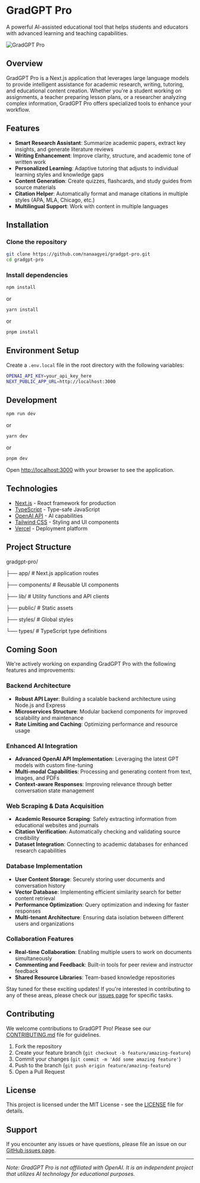 # GradGPT Pro

A powerful AI-assisted educational tool that helps students and educators with advanced learning and teaching capabilities.

![GradGPT Pro](https://via.placeholder.com/800x400?text=GradGPT+Pro+Screenshot)

## Overview

GradGPT Pro is a Next.js application that leverages large language models to provide intelligent assistance for academic research, writing, tutoring, and educational content creation. Whether you're a student working on assignments, a teacher preparing lesson plans, or a researcher analyzing complex information, GradGPT Pro offers specialized tools to enhance your workflow.

## Features

- **Smart Research Assistant**: Summarize academic papers, extract key insights, and generate literature reviews
- **Writing Enhancement**: Improve clarity, structure, and academic tone of written work
- **Personalized Learning**: Adaptive tutoring that adjusts to individual learning styles and knowledge gaps
- **Content Generation**: Create quizzes, flashcards, and study guides from source materials
- **Citation Helper**: Automatically format and manage citations in multiple styles (APA, MLA, Chicago, etc.)
- **Multilingual Support**: Work with content in multiple languages

## Installation

### Clone the repository

```bash
git clone https://github.com/nanaagyei/gradgpt-pro.git
cd gradgpt-pro
```

### Install dependencies
```bash
npm install
```

or

```bash
yarn install
```

or

```bash
pnpm install
```


## Environment Setup

Create a `.env.local` file in the root directory with the following variables:
```bash
OPENAI_API_KEY=your_api_key_here
NEXT_PUBLIC_APP_URL=http://localhost:3000
```

## Development
```bash
npm run dev
```

or 

```bash
yarn dev
```

or
```bash
pnpm dev
```


Open [http://localhost:3000](http://localhost:3000) with your browser to see the application.

## Technologies

- [Next.js](https://nextjs.org/) - React framework for production
- [TypeScript](https://www.typescriptlang.org/) - Type-safe JavaScript
- [OpenAI API](https://openai.com/api/) - AI capabilities
- [Tailwind CSS](https://tailwindcss.com/) - Styling and UI components
- [Vercel](https://vercel.com/) - Deployment platform

## Project Structure
gradgpt-pro/

├── app/ # Next.js application routes

├── components/ # Reusable UI components

├── lib/ # Utility functions and API clients

├── public/ # Static assets

├── styles/ # Global styles

└── types/ # TypeScript type definitions

## Coming Soon

We're actively working on expanding GradGPT Pro with the following features and improvements:

### Backend Architecture
- **Robust API Layer**: Building a scalable backend architecture using Node.js and Express
- **Microservices Structure**: Modular backend components for improved scalability and maintenance
- **Rate Limiting and Caching**: Optimizing performance and resource usage

### Enhanced AI Integration
- **Advanced OpenAI API Implementation**: Leveraging the latest GPT models with custom fine-tuning
- **Multi-modal Capabilities**: Processing and generating content from text, images, and PDFs
- **Context-aware Responses**: Improving relevance through better conversation state management

### Web Scraping & Data Acquisition
- **Academic Resource Scraping**: Safely extracting information from educational websites and journals
- **Citation Verification**: Automatically checking and validating source credibility
- **Dataset Integration**: Connecting to academic databases for enhanced research capabilities

### Database Implementation
- **User Content Storage**: Securely storing user documents and conversation history
- **Vector Database**: Implementing efficient similarity search for better content retrieval
- **Performance Optimization**: Query optimization and indexing for faster responses
- **Multi-tenant Architecture**: Ensuring data isolation between different users and organizations

### Collaboration Features
- **Real-time Collaboration**: Enabling multiple users to work on documents simultaneously
- **Commenting and Feedback**: Built-in tools for peer review and instructor feedback
- **Shared Resource Libraries**: Team-based knowledge repositories

Stay tuned for these exciting updates! If you're interested in contributing to any of these areas, please check our [issues page](https://github.com/nanaagyei/gradgpt-pro/issues) for specific tasks.



## Contributing

We welcome contributions to GradGPT Pro! Please see our [CONTRIBUTING.md](CONTRIBUTING.md) file for guidelines.

1. Fork the repository
2. Create your feature branch (`git checkout -b feature/amazing-feature`)
3. Commit your changes (`git commit -m 'Add some amazing feature'`)
4. Push to the branch (`git push origin feature/amazing-feature`)
5. Open a Pull Request

## License

This project is licensed under the MIT License - see the [LICENSE](LICENSE) file for details.

## Support

If you encounter any issues or have questions, please file an issue on our [GitHub issues page](https://github.com/nanaagyei/gradgpt-pro/issues).

---

*Note: GradGPT Pro is not affiliated with OpenAI. It is an independent project that utilizes AI technology for educational purposes.*
